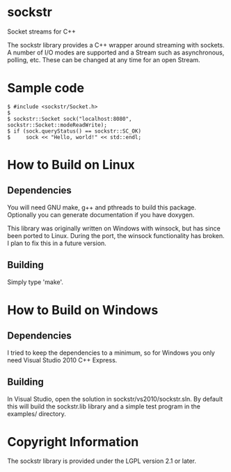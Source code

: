 sockstr
=======

Socket streams for C++

The sockstr library provides a C++ wrapper around streaming with sockets.
A number of I/O modes are supported and a Stream such as asynchronous, 
polling, etc.  These can be changed at any time for an open Stream.

Sample code
===========
    $ #include <sockstr/Socket.h>
    $ 
    $ sockstr::Socket sock("localhost:8080", sockstr::Socket::modeReadWrite);
    $ if (sock.queryStatus() == sockstr::SC_OK)
    $     sock << "Hello, world!" << std::endl;

How to Build on Linux
=====================

## Dependencies

You will need GNU make, g++ and pthreads to build this package.  Optionally you can 
generate documentation if you have doxygen.

This library was originally written on Windows with winsock, but has since been ported
to Linux.  During the port, the winsock functionality has broken.  I plan to fix this
in a future version.

## Building
Simply type 'make'.

How to Build on Windows
=======================

## Dependencies

I tried to keep the dependencies to a minimum, so for Windows you only need
Visual Studio 2010 C++ Express.

## Building

In Visual Studio, open the solution in sockstr/vs2010/sockstr.sln.  By default this will build 
the sockstr.lib library and a simple test program in the examples/ directory.

# Copyright Information

The sockstr library is provided under the LGPL version 2.1 or later.
